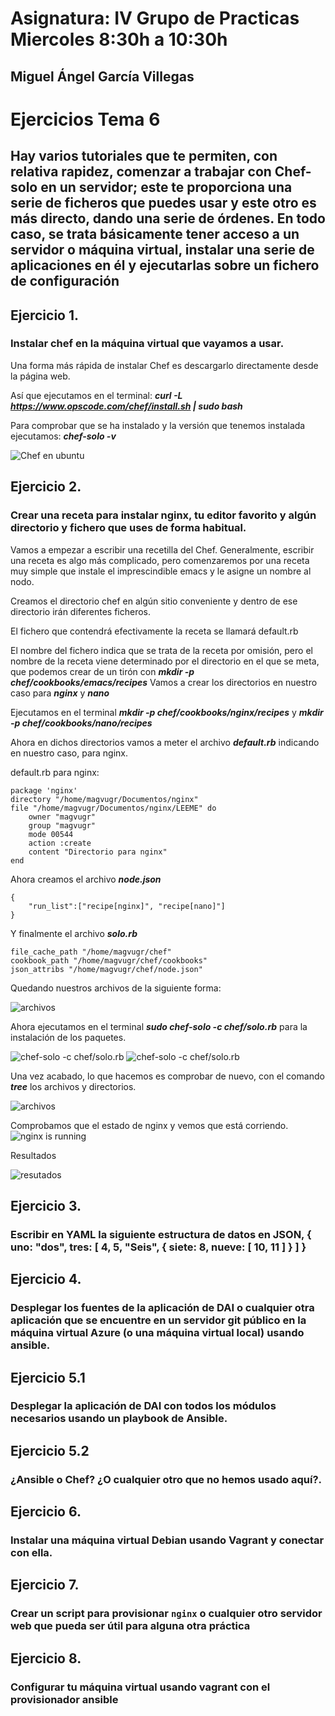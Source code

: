 # Asignatura: IV Grupo de Practicas Miercoles 8:30h a 10:30h
## Miguel Ángel García Villegas

# Ejercicios Tema 6

## Hay varios tutoriales que te permiten, con relativa rapidez, comenzar a trabajar con Chef-solo en un servidor; este te proporciona una serie de ficheros que puedes usar y este otro es más directo, dando una serie de órdenes. En todo caso, se trata básicamente tener acceso a un servidor o máquina virtual, instalar una serie de aplicaciones en él y ejecutarlas sobre un fichero de configuración

## Ejercicio 1.
### Instalar chef en la máquina virtual que vayamos a usar.

Una forma más rápida de instalar Chef es descargarlo directamente desde la página web.

Así que ejecutamos en el terminal: ***curl -L https://www.opscode.com/chef/install.sh | sudo bash***

Para comprobar que se ha instalado y la versión que tenemos instalada ejecutamos: ***chef-solo -v***

![Chef en ubuntu](https://www.dropbox.com/s/wlkfx0wotff4sqn/01.1.png?dl=1)

## Ejercicio 2.
### Crear una receta para instalar nginx, tu editor favorito y algún directorio y fichero que uses de forma habitual.

Vamos a empezar a escribir una recetilla del Chef. Generalmente, escribir una receta es algo más complicado, pero comenzaremos por una receta muy simple que instale el imprescindible emacs y le asigne un nombre al nodo.

Creamos el directorio chef en algún sitio conveniente y dentro de ese directorio irán diferentes ficheros.

El fichero que contendrá efectivamente la receta se llamará default.rb

El nombre del fichero indica que se trata de la receta por omisión, pero el nombre de la receta viene determinado por el directorio en el que se meta, que podemos crear de un tirón con ***mkdir -p chef/cookbooks/emacs/recipes***
Vamos a crear los directorios en nuestro caso para ***nginx*** y ***nano***

Ejecutamos en el terminal ***mkdir -p chef/cookbooks/nginx/recipes***
y ***mkdir -p chef/cookbooks/nano/recipes***

Ahora en dichos directorios vamos a meter el archivo ***default.rb*** indicando en nuestro caso, para nginx.

default.rb para nginx:

    package 'nginx'
    directory "/home/magvugr/Documentos/nginx"
    file "/home/magvugr/Documentos/nginx/LEEME" do
        owner "magvugr"
        group "magvugr"
        mode 00544
        action :create
        content "Directorio para nginx"
    end

Ahora creamos el archivo ***node.json***

    {
        "run_list":["recipe[nginx]", "recipe[nano]"]
    }

Y finalmente el archivo ***solo.rb***

    file_cache_path "/home/magvugr/chef"
    cookbook_path "/home/magvugr/chef/cookbooks"
    json_attribs "/home/magvugr/chef/node.json"


Quedando nuestros archivos de la siguiente forma:

![archivos](https://www.dropbox.com/s/hgd4e1qqcyiyeeh/02.1.png?dl=1)

Ahora ejecutamos en el terminal ***sudo chef-solo -c chef/solo.rb*** para la instalación de los paquetes.

![chef-solo -c chef/solo.rb](https://www.dropbox.com/s/iogmk4anvw2ufwm/02.2.png?dl=1)
![chef-solo -c chef/solo.rb](https://www.dropbox.com/s/fw2150x6l9b3vh3/02.3.png?dl=1)

Una vez acabado, lo que hacemos es comprobar de nuevo, con el comando ***tree*** los archivos y directorios.

![archivos](https://www.dropbox.com/s/akrl4wud08ipdyl/02.4.png?dl=1)

Comprobamos que el estado de nginx y vemos que está corriendo.
![nginx is running](https://www.dropbox.com/s/qnykas8d1tptlj9/02.6.png?dl=1)

Resultados

![resutados](https://www.dropbox.com/s/9ubufr9krqs82fk/02.5.png?dl=1)




## Ejercicio 3.
### Escribir en YAML la siguiente estructura de datos en JSON, { uno: "dos",  tres: [ 4, 5, "Seis", { siete: 8, nueve: [ 10, 11 ] } ] }

## Ejercicio 4.
### Desplegar los fuentes de la aplicación de DAI o cualquier otra aplicación que se encuentre en un servidor git público en la máquina virtual Azure (o una máquina virtual local) usando ansible.

## Ejercicio 5.1
### Desplegar la aplicación de DAI con todos los módulos necesarios usando un playbook de Ansible.

## Ejercicio 5.2
### ¿Ansible o Chef? ¿O cualquier otro que no hemos usado aquí?.

## Ejercicio 6.
### Instalar una máquina virtual Debian usando Vagrant y conectar con ella.

## Ejercicio 7.
### Crear un script para provisionar `nginx` o cualquier otro servidor web que pueda ser útil para alguna otra práctica

## Ejercicio 8.
### Configurar tu máquina virtual usando vagrant con el provisionador ansible
